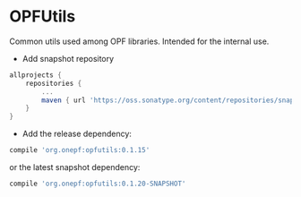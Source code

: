 OPFUtils
========

Common utils used among OPF libraries. Intended for the internal use.

* Add snapshot repository
```groovy
allprojects {
    repositories {
        ...
        maven { url 'https://oss.sonatype.org/content/repositories/snapshots/' }
    }
}
```

* Add the release dependency:
```groovy
compile 'org.onepf:opfutils:0.1.15'
```

or the latest snapshot dependency:
```groovy
compile 'org.onepf:opfutils:0.1.20-SNAPSHOT'
```
